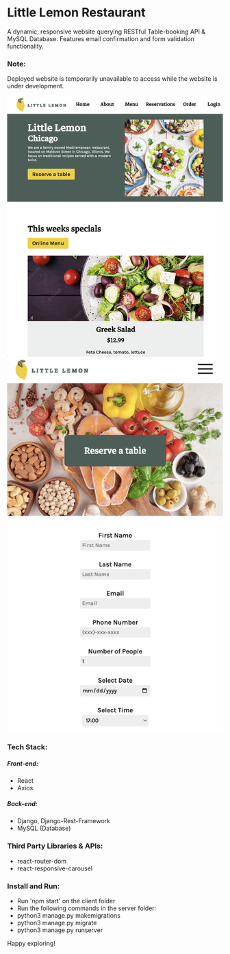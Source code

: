 # Little Lemon Restaurant
A dynamic, responsive website querying RESTful Table-booking API & MySQL Database. Features email confirmation and form validation functionality.

### Note:
Deployed website is temporarily unavailable to access while the website is under development.

![Screenshot](assets/readme-image1.png)
![Screenshot](assets/readme-image2.png)

### Tech Stack:
##### Front-end:
 - React
 - Axios

##### Back-end:
 - Django, Django-Rest-Framework
 - MySQL (Database)

### Third Party Libraries & APIs:
 - react-router-dom
 - react-responsive-carousel

### Install and Run:
 - Run 'npm start' on the client folder
 - Run the following commands in the server folder:
  - python3 manage.py makemigrations
  - python3 manage.py migrate
  - python3 manage.py runserver
 
Happy exploring!
